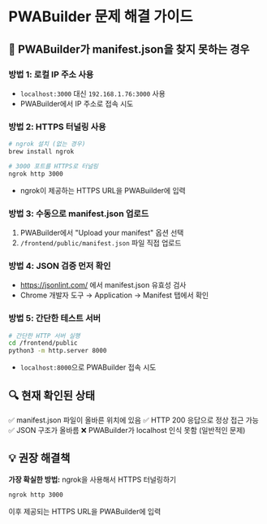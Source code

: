 # PWABuilder 문제 해결 가이드

## 🚨 PWABuilder가 manifest.json을 찾지 못하는 경우

### 방법 1: 로컬 IP 주소 사용
- `localhost:3000` 대신 `192.168.1.76:3000` 사용
- PWABuilder에서 IP 주소로 접속 시도

### 방법 2: HTTPS 터널링 사용
```bash
# ngrok 설치 (없는 경우)
brew install ngrok

# 3000 포트를 HTTPS로 터널링
ngrok http 3000
```
- ngrok이 제공하는 HTTPS URL을 PWABuilder에 입력

### 방법 3: 수동으로 manifest.json 업로드
1. PWABuilder에서 "Upload your manifest" 옵션 선택
2. `/frontend/public/manifest.json` 파일 직접 업로드

### 방법 4: JSON 검증 먼저 확인
- https://jsonlint.com/ 에서 manifest.json 유효성 검사
- Chrome 개발자 도구 → Application → Manifest 탭에서 확인

### 방법 5: 간단한 테스트 서버
```bash
# 간단한 HTTP 서버 실행
cd /frontend/public
python3 -m http.server 8000
```
- `localhost:8000`으로 PWABuilder 접속 시도

## 🔍 현재 확인된 상태
✅ manifest.json 파일이 올바른 위치에 있음
✅ HTTP 200 응답으로 정상 접근 가능
✅ JSON 구조가 올바름
❌ PWABuilder가 localhost 인식 못함 (일반적인 문제)

## 💡 권장 해결책
**가장 확실한 방법:** ngrok을 사용해서 HTTPS 터널링하기
```bash
ngrok http 3000
```
이후 제공되는 HTTPS URL을 PWABuilder에 입력